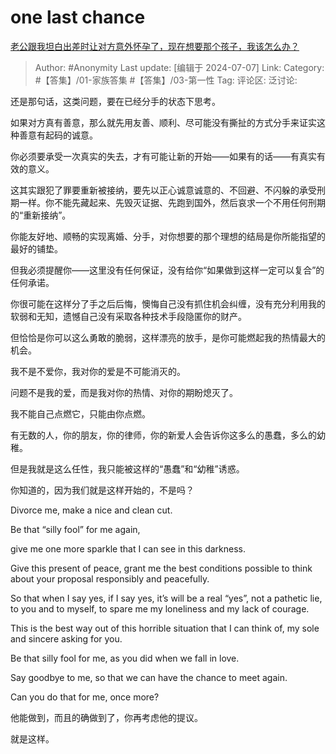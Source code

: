 # one last chance
[老公跟我坦白出差时让对方意外怀孕了，现在想要那个孩子，我该怎么办？](https://www.zhihu.com/question/624015535/answer/3553836303)

> Author: #Anonymity
> Last update: [编辑于 2024-07-07]
> Link:
> Category: #【答集】/01-家族答集 #【答集】/03-第一性 
> Tag: 
> 评论区:
> 泛讨论:

还是那句话，这类问题，要在已经分手的状态下思考。

如果对方真有善意，那么就先用友善、顺利、尽可能没有撕扯的方式分手来证实这种善意有起码的诚意。

你必须要承受一次真实的失去，才有可能让新的开始——如果有的话——有真实有效的意义。

这其实跟犯了罪要重新被接纳，要先以正心诚意诚意的、不回避、不闪躲的承受刑期一样。你不能先藏起来、先毁灭证据、先跑到国外，然后哀求一个不用任何刑期的“重新接纳”。

你能友好地、顺畅的实现离婚、分手，对你想要的那个理想的结局是你所能指望的最好的铺垫。

但我必须提醒你——这里没有任何保证，没有给你“如果做到这样一定可以复合”的任何承诺。

你很可能在这样分了手之后后悔，懊悔自己没有抓住机会纠缠，没有充分利用我的软弱和无知，遗憾自己没有采取各种技术手段隐匿你的财产。

但恰恰是你可以这么勇敢的脆弱，这样漂亮的放手，是你可能燃起我的热情最大的机会。

我不是不爱你，我对你的爱是不可能消灭的。

问题不是我的爱，而是我对你的热情、对你的期盼熄灭了。

我不能自己点燃它，只能由你点燃。

有无数的人，你的朋友，你的律师，你的新爱人会告诉你这多么的愚蠢，多么的幼稚。

但是我就是这么任性，我只能被这样的“愚蠢”和“幼稚”诱惑。

你知道的，因为我们就是这样开始的，不是吗？

Divorce me, make a nice and clean cut.

Be that “silly fool” for me again,

give me one more sparkle that I can see in this darkness.

Give this present of peace, grant me the best conditions possible to think about your proposal responsibly and peacefully.

So that when I say yes, if I say yes, it’s will be a real “yes”, not a pathetic lie, to you and to myself, to spare me my loneliness and my lack of courage.

This is the best way out of this horrible situation that I can think of, my sole and sincere asking for you.

Be that silly fool for me, as you did when we fall in love.

Say goodbye to me, so that we can have the chance to meet again.

Can you do that for me, once more?

他能做到，而且的确做到了，你再考虑他的提议。

就是这样。